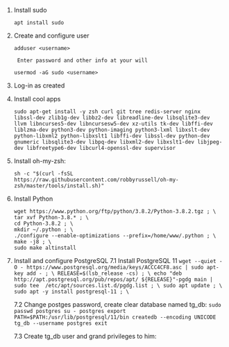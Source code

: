 1. Install sudo
    ```
    apt install sudo
    ```
2. Create and configure user
    ```
    adduser <username>
    ```
        Enter password and other info at your will
    ```
    usermod -aG sudo <username>
    ```

3. Log-in as created <username>

4. Install cool apps
    ```
    sudo apt-get install -y zsh curl git tree redis-server nginx  libssl-dev zlib1g-dev libbz2-dev libreadline-dev libsqlite3-dev llvm libncurses5-dev libncursesw5-dev xz-utils tk-dev libffi-dev liblzma-dev python3-dev python-imaging python3-lxml libxslt-dev python-libxml2 python-libxslt1 libffi-dev libssl-dev python-dev gnumeric libsqlite3-dev libpq-dev libxml2-dev libxslt1-dev libjpeg-dev libfreetype6-dev libcurl4-openssl-dev supervisor
    ```

5. Install oh-my-zsh:
    ```
    sh -c "$(curl -fsSL https://raw.githubusercontent.com/robbyrussell/oh-my-zsh/master/tools/install.sh)"
    ```

6. Install Python
    ```
    wget https://www.python.org/ftp/python/3.8.2/Python-3.8.2.tgz ; \
    tar xvf Python-3.8.* ; \
    cd Python-3.8.2 ; \
    mkdir ~/.python ; \
    ./configure --enable-optimizations --prefix=/home/www/.python ; \
    make -j8 ; \
    sudo make altinstall
    ```

7. Install and configure PostgreSQL
    7.1 Install PostgreSQL 11
        ```
        wget --quiet -O - https://www.postgresql.org/media/keys/ACCC4CF8.asc | sudo apt-key add - ; \
        RELEASE=$(lsb_release -cs) ; \
        echo "deb http://apt.postgresql.org/pub/repos/apt/ ${RELEASE}"-pgdg main | sudo tee  /etc/apt/sources.list.d/pgdg.list ; \
        sudo apt update ; \
        sudo apt -y install postgresql-11 ; \
        ```

    7.2 Change postges password, create clear database named tg_db:
        ```
        sudo passwd postgres
        su - postgres
        export PATH=$PATH:/usr/lib/postgresql/11/bin
        createdb --encoding UNICODE tg_db --username postgres
        exit
        ```

    7.3 Create tg_db user and grand privileges to him:
        

